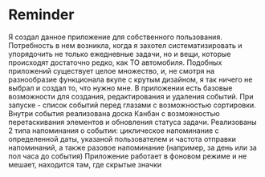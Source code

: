 # Reminder


Я создал данное приложение для собственного пользования. Потребность в нем возникла, когда я захотел систематизировать и упорядочить не только ежедневные задачи, но и вещи, которые происходят достаточно редко, как ТО автомобиля.
Подобных приложений существует целое множество, и, не смотря на разнообразие функционала вкупе с крутым дизайном, я так ничего не выбрал и создал то, что нужно мне.
В приложении есть базовые возможности для создания, редактирования и удаления событий.
При запуске - список событий перед глазами с возможностью сортировки.
Внутри события реализована доска Канбан с возможностью перетаскивания элементов и обновления статуса задачи.
Реализованы 2 типа напоминания о событии: циклическое напоминание с определенной даты, указаной пользователем и частота отправки напоминаний, а также разовое напоминание (например, за день или за пол часа до события)
Приложение работает в фоновом режиме и не мешает, находится там, где скрытые значки
